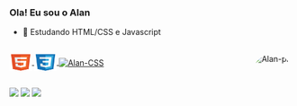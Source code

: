 ### Ola! Eu sou o Alan

- 🌱 Estudando HTML/CSS e Javascript

<div>
  <a href="https://github.com/AlanF-Oliveira/">
  
  <div style="display: inline_block"><br>  
  <img align="center" alt="Alan-HTML" height="30" width="40" src="https://raw.githubusercontent.com/devicons/devicon/master/icons/html5/html5-original.svg">
  <img align="center" alt="Alan-CSS" height="30" width="40" src="https://raw.githubusercontent.com/devicons/devicon/master/icons/css3/css3-original.svg">
  <img align="center" alt="Alan-CSS" height="30" width="40" src="hhttps://img.shields.io/badge/JavaScript-323330?style=for-the-badge&logo=javascript&logoColor=F7DF1E">
  <img align="right" alt="Alan-pic" height="150" style="border-radius:50px;" src="https://i.imgur.com/olPXMBD.png"> 
</div>
  
  ##
 
<div> 
  
  <a href="https://www.instagram.com/none/" target="_blank"><img src="https://img.shields.io/badge/-Instagram-%23E4405F?style=for-the-badge&logo=instagram&logoColor=white" target="_blank"></a>
 	  <a href = "mailto:alanf.olive@gmail.com"><img src="https://img.shields.io/badge/-Gmail-%23333?style=for-the-badge&logo=gmail&logoColor=white" target="_blank"></a>
  <a href="https://www.linkedin.com/in/none" target="_blank"><img src="https://img.shields.io/badge/-LinkedIn-%230077B5?style=for-the-badge&logo=linkedin&logoColor=white" target="_blank"></a> 
  
</div>
